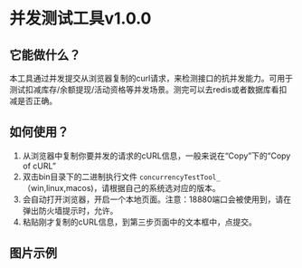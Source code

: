 # 并发测试工具v1.0.0

## 它能做什么？

本工具通过并发提交从浏览器复制的curl请求，来检测接口的抗并发能力。可用于测试扣减库存/余额提现/活动资格等并发场景。测完可以去redis或者数据库看扣减是否正确。

## 如何使用？

1. 从浏览器中复制你要并发的请求的cURL信息，一般来说在“Copy”下的“Copy of cURL”
2. 双击bin目录下的二进制执行文件 `concurrencyTestTool_`（win,linux,macos)，请根据自己的系统选对应的版本。
3. 会自动打开浏览器，开启一个本地页面。注意：18880端口会被使用到，请在弹出防火墙提示时，允许。
4. 粘贴刚才复制的cURL信息，到第三步页面中的文本框中，点提交。

## 图片示例
